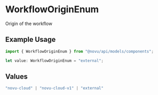 # WorkflowOriginEnum

Origin of the workflow

## Example Usage

```typescript
import { WorkflowOriginEnum } from "@novu/api/models/components";

let value: WorkflowOriginEnum = "external";
```

## Values

```typescript
"novu-cloud" | "novu-cloud-v1" | "external"
```